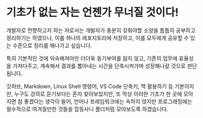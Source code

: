 # 기초가 없는 자는 언젠가 무너질 것이다! 

개발자로 전향하고자 하는 저로서는 개발자가 충분히 갖춰야할 소양을 틈틈히 공부하고 정리하기는 하였으나, 이를 하나의 레포지토리에 저장하고, 이를 모두에게 공유할 수 있는 수준으로 정리를 해나가고 싶습니다. 

특히 기본적인 것에 익숙해져야만 더더욱 동기부여를 잃지 않고, 기존의 업무에 효율성을 가져다주고, 계속해서 결과를 뽑아내는 시간을 단축시켜가며 성장해나갈 것으로 판단됩니다. 

깃허브, Markdown, Linux Shell 명령어, VS Code 단축키, 맥 활용하기 등 기본이지만, 누구도 강의로 듣기보다는 혼자 찾아보았지만, 또 막상 이러한 기초가 한 곳에 모아지면 참 좋겠다는 생각이 들어, 언어나 프레임워크에는 속하지 않지만 프로그래밍에는 필수적으로 여겨질만한 것들을 잡동사니 폴더처럼 모아보도록 하겠습니다. 